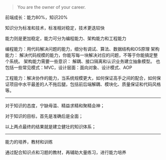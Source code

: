 > You are the owner of your career.

[](http://gw.alicdn.com/bao/uploaded/TB1L5FfMXXXXXXaapXXXXXXXXXX-1501-789.png)

前端成长：能力80%，知识20%

知识分为标准和技术，标准相对稳定，技术更迭较快

能力则是更加稳定，能力可分为编程能力、架构能力和工程能力

编程能力：用代码解决问题的能力，细分有调试、算法、数据结构和OS原理
架构能力： 解决代码规模的能力，你能写每一块解决对应的问题，不等于你能搞定整个系统。
架构能力需要一些意识： 解耦、接口隔离和认识业务建立抽象模型。
也包括一些常见模式：MVC，设计层面：面向对象、设计模式、AOP

工程能力：解决协作的能力，当系统规模更大，如何保证高手之间的配合，如何保证项目中水平最差的人不拖后腿，包括前后端解耦、模块化、质量保证和代码风格等。

---

对于知识的态度，宁缺毋滥、精益求精和聚精会神；

对于知识的目标，首先是准确后是全面；

以上两点最终的结果就是建立健壮的知识体系；

---

能力的培养，教材和训练

通过配合知识点和习题的教材，再辅助大量练习，进行能力培养